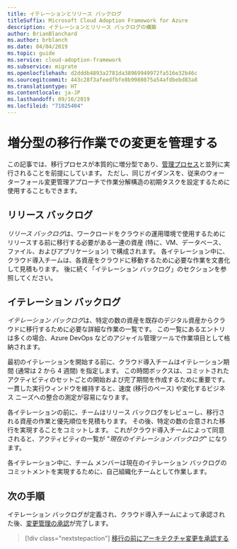 ```yaml
---
title: イテレーションとリリース バックログ
titleSuffix: Microsoft Cloud Adoption Framework for Azure
description: イテレーションとリリース バックログの構築
author: BrianBlanchard
ms.author: brblanch
ms.date: 04/04/2019
ms.topic: guide
ms.service: cloud-adoption-framework
ms.subservice: migrate
ms.openlocfilehash: d2dddb4893a2781da38969949972fa516e32b46c
ms.sourcegitcommit: 443c28f3afeedfbfe8b9980875a54afdbebd83a8
ms.translationtype: HT
ms.contentlocale: ja-JP
ms.lasthandoff: 09/16/2019
ms.locfileid: "71025404"
---
```

# <a name="manage-change-in-an-incremental-migration-effort"></a>増分型の移行作業での変更を管理する

この記事では、移行プロセスが本質的に増分型であり、[管理プロセス](../../../govern/index.md)と並列に実行されることを前提にしています。 ただし、同じガイダンスを、従来のウォーターフォール変更管理アプローチで作業分解構造の初期タスクを設定するために使用することもできます。

## <a name="release-backlog"></a>リリース バックログ

*リリース バックログ*は、ワークロードをクラウドの運用環境で使用するためにリリースする前に移行する必要がある一連の資産 (特に、VM、データベース、ファイル、およびアプリケーション) で構成されます。 各イテレーション中に、クラウド導入チームは、各資産をクラウドに移動するために必要な作業を文書化して見積もります。 後に続く「イテレーション バックログ」のセクションを参照してください。

## <a name="iteration-backlog"></a>イテレーション バックログ

*イテレーション バックログ*は、特定の数の資産を既存のデジタル資産からクラウドに移行するために必要な詳細な作業の一覧です。 この一覧にあるエントリは多くの場合、Azure DevOps などのアジャイル管理ツールで作業項目として格納されます。

最初のイテレーションを開始する前に、クラウド導入チームはイテレーション期間 (通常は 2 から 4 週間) を指定します。 この時間ボックスは、コミットされたアクティビティのセットごとの開始および完了期間を作成するために重要です。 一貫した実行ウィンドウを維持すると、速度 (移行のペース) や変化するビジネス ニーズへの整合の測定が容易になります。

各イテレーションの前に、チームはリリース バックログをレビューし、移行される資産の作業と優先順位を見積もります。 その後、特定の数の合意された移行を実現することをコミットします。 これがクラウド導入チームによって同意されると、アクティビティの一覧が "*現在のイテレーション バックログ*" になります。

各イテレーション中に、チーム メンバーは現在のイテレーション バックログのコミットメントを実現するために、自己組織化チームとして作業します。

## <a name="next-steps"></a>次の手順

イテレーション バックログが定義され、クラウド導入チームによって承認された後、[変更管理の承認](./approve.md)が完了します。

> [!div class="nextstepaction"]
> [移行の前にアーキテクチャ変更を承認する](./approve.md)
